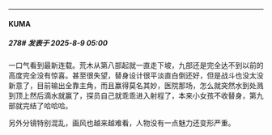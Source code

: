 ﻿
*****

####  KUMA  
##### 278#       发表于 2025-8-9 05:00

一口气看到最新连载。荒木从第八部起就一直走下坡，九部还是完全达不到以前的高度完全没有惊喜。甚至很失望，替身设计很平淡直白倒还好，但是战斗也没太没新意了，目前输出全靠主角，而且赢得莫名其妙，医院那场，怎么就突然水到处溅到顶上然后滴水就赢了，探员自己就乖乖进入射程了，本来小女孩不收替身，第九部就完结了哈哈哈。

另外分镜特别混乱，画风也越来越难看，人物没有一点魅力还变形严重。


